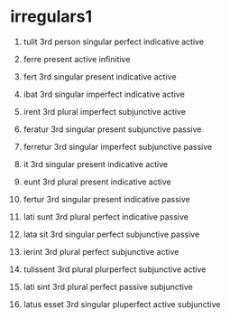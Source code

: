 # irregulars1

1. tulit 3rd person singular perfect indicative active

2. ferre present active infinitive

3. fert 3rd singular present indicative active

4. ibat 3rd singular imperfect indicative active

5. irent 3rd plural imperfect subjunctive active

6. feratur 3rd singular present subjunctive passive

7. ferretur 3rd singular imperfect subjunctive passive

8. it 3rd singular present indicative active

9. eunt 3rd plural present indicative active

10. fertur 3rd singular present indicative passive

11. lati sunt 3rd plural perfect indicative passive

12. lata sit 3rd singular perfect subjunctive passive

13. ierint 3rd plural perfect subjunctive active

14. tulissent 3rd plural plurperfect subjunctive active

15. lati sint 3rd plural perfect passive subjunctive

16. latus esset 3rd singular pluperfect active subjunctive
